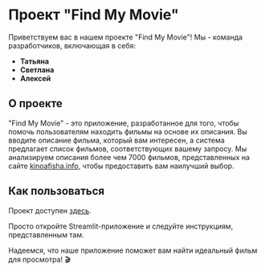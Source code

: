 # Проект "Find My Movie" 

Приветствуем вас в нашем проекте "Find My Movie"! Мы - команда разработчиков, включающая в себя:

- **Татьяна**
- **Светлана**
- **Алексей**

## О проекте

"Find My Movie" - это приложение, разработанное для того, чтобы помочь пользователям находить фильмы на основе их описания. Вы вводите описание фильма, который вам интересен, а система предлагает список фильмов, соответствующих вашему запросу. Мы анализируем описания более чем 7000 фильмов, представленных на сайте [kinoafisha.info](https://kinoafisha.info), чтобы предоставить вам наилучший выбор.

## Как пользоваться

Проект доступен [здесь](https://huggingface.co/spaces/Solar-Iz/Find_my_Movie).

Просто откройте Streamlit-приложение и следуйте инструкциям, представленным там.

Надеемся, что наше приложение поможет вам найти идеальный фильм для просмотра! 🎬
